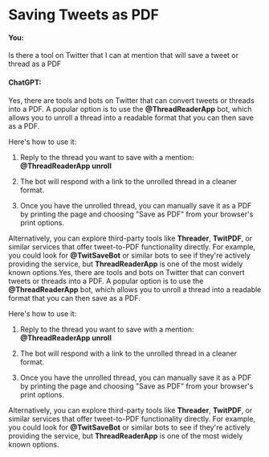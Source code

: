 # Saving Tweets as PDF

#### You:
Is there a tool on Twitter that I can at mention that will save a tweet or thread as a PDF

#### ChatGPT:
Yes, there are tools and bots on Twitter that can convert tweets or threads into a PDF. A popular option is to use the **@ThreadReaderApp** bot, which allows you to unroll a thread into a readable format that you can then save as a PDF.

Here's how to use it:

1. Reply to the thread you want to save with a mention:\
   **@ThreadReaderApp unroll**

2. The bot will respond with a link to the unrolled thread in a cleaner format.

3. Once you have the unrolled thread, you can manually save it as a PDF by printing the page and choosing "Save as PDF" from your browser's print options.

Alternatively, you can explore third-party tools like **Threader**, **TwitPDF**, or similar services that offer tweet-to-PDF functionality directly. For example, you could look for **@TwitSaveBot** or similar bots to see if they're actively providing the service, but **ThreadReaderApp** is one of the most widely known options.Yes, there are tools and bots on Twitter that can convert tweets or threads into a PDF. A popular option is to use the **@ThreadReaderApp** bot, which allows you to unroll a thread into a readable format that you can then save as a PDF.

Here's how to use it:

1. Reply to the thread you want to save with a mention:\
   **@ThreadReaderApp unroll**

2. The bot will respond with a link to the unrolled thread in a cleaner format.

3. Once you have the unrolled thread, you can manually save it as a PDF by printing the page and choosing "Save as PDF" from your browser's print options.

Alternatively, you can explore third-party tools like **Threader**, **TwitPDF**, or similar services that offer tweet-to-PDF functionality directly. For example, you could look for **@TwitSaveBot** or similar bots to see if they're actively providing the service, but **ThreadReaderApp** is one of the most widely known options.

